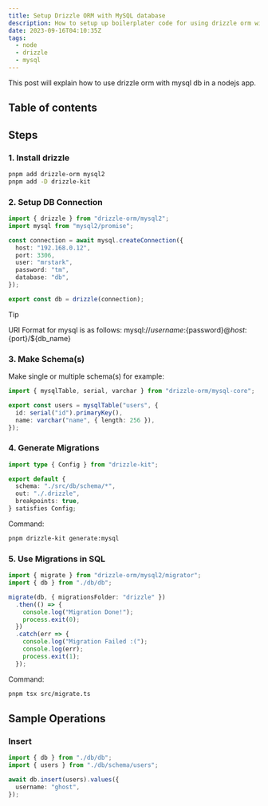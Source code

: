 ```yaml
---
title: Setup Drizzle ORM with MySQL database
description: How to setup up boilerplater code for using drizzle orm with mysql in nodejs
date: 2023-09-16T04:10:35Z
tags:
  - node
  - drizzle
  - mysql
---
```


This post will explain how to use drizzle orm with mysql db in a nodejs app.

## Table of contents

## Steps

### 1. Install drizzle

```bash frame="none"
pnpm add drizzle-orm mysql2
pnpm add -D drizzle-kit
```

### 2. Setup DB Connection

```ts title="src/db/db.ts"
import { drizzle } from "drizzle-orm/mysql2";
import mysql from "mysql2/promise";

const connection = await mysql.createConnection({
  host: "192.168.0.12",
  port: 3306,
  user: "mrstark",
  password: "tm",
  database: "db",
});

export const db = drizzle(connection);
```

> [!tip]
> URI Format for mysql is as follows:
> mysql://${username}:${password}@${host}:${port}/${db_name}

### 3. Make Schema(s)

Make single or multiple schema(s) for example:

```ts title="src/db/schema/users.ts"
import { mysqlTable, serial, varchar } from "drizzle-orm/mysql-core";

export const users = mysqlTable("users", {
  id: serial("id").primaryKey(),
  name: varchar("name", { length: 256 }),
});
```

### 4. Generate Migrations

```ts title="drizzle.config.ts"
import type { Config } from "drizzle-kit";

export default {
  schema: "./src/db/schema/*",
  out: "./.drizzle",
  breakpoints: true,
} satisfies Config;
```

Command:

```bash frame="none"
pnpm drizzle-kit generate:mysql
```

### 5. Use Migrations in SQL

```ts title="src/migrate.ts"
import { migrate } from "drizzle-orm/mysql2/migrator";
import { db } from "./db/db";

migrate(db, { migrationsFolder: "drizzle" })
  .then(() => {
    console.log("Migration Done!");
    process.exit(0);
  })
  .catch(err => {
    console.log("Migration Failed :(");
    console.log(err);
    process.exit(1);
  });
```

Command:

```bash frame="none"
pnpm tsx src/migrate.ts
```

## Sample Operations

### Insert

```ts title="src/test/insert.ts"
import { db } from "./db/db";
import { users } from "./db/schema/users";

await db.insert(users).values({
  username: "ghost",
});
```
